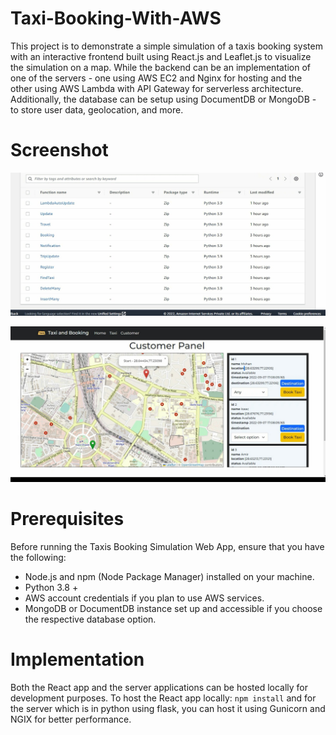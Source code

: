 # Taxi-Booking-With-AWS
This project is to demonstrate a simple simulation of a taxis booking system with an interactive frontend built using React.js and Leaflet.js to visualize the simulation on a map. While the backend can be an implementation of one of the servers - one using AWS EC2 and Nginx for hosting and the other using AWS Lambda with API Gateway for serverless architecture. Additionally, the database can be setup using DocumentDB or MongoDB - to store user data, geolocation, and more.

# Screenshot
![lambda functios](https://github.com/Benlamar/Taxi-Booking-With-AWS/blob/main/screenschot/Untitled.jpg)

![Customer panel](https://github.com/Benlamar/Taxi-Booking-With-AWS/blob/main/screenschot/map%20pick.jpg)

# Prerequisites
Before running the Taxis Booking Simulation Web App, ensure that you have the following:
* Node.js and npm (Node Package Manager) installed on your machine.
* Python 3.8 +
* AWS account credentials if you plan to use AWS services.
* MongoDB or DocumentDB instance set up and accessible if you choose the respective database option.

# Implementation
Both the React app and the server applications can be hosted locally for development purposes. To host the React app locally:
`npm install`
and for the server which is in python using flask, you can host it using Gunicorn and NGIX for better performance.
